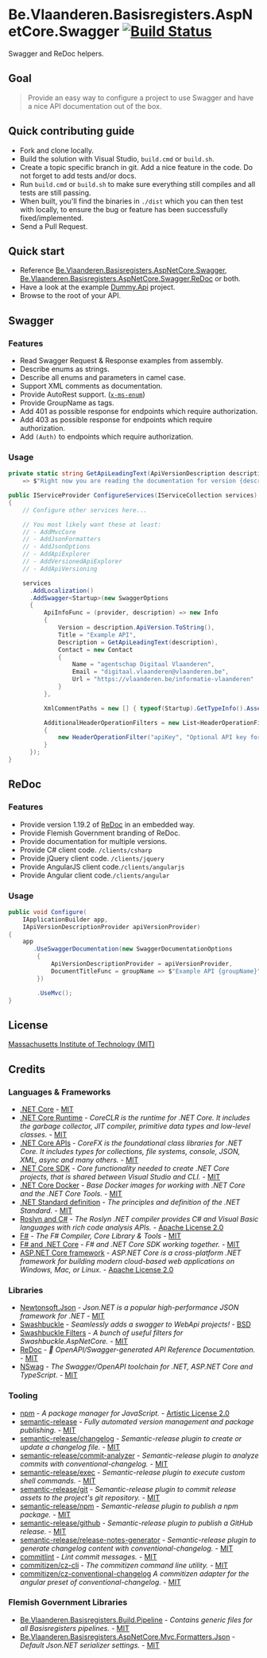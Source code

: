 # Be.Vlaanderen.Basisregisters.AspNetCore.Swagger [![Build Status](https://github.com/Informatievlaanderen/swagger/workflows/Build/badge.svg)](https://github.com/Informatievlaanderen/swagger/actions)

Swagger and ReDoc helpers.

## Goal

> Provide an easy way to configure a project to use Swagger and have a nice API documentation out of the box.

## Quick contributing guide

* Fork and clone locally.
* Build the solution with Visual Studio, `build.cmd` or `build.sh`.
* Create a topic specific branch in git. Add a nice feature in the code. Do not forget to add tests and/or docs.
* Run `build.cmd` or `build.sh` to make sure everything still compiles and all tests are still passing.
* When built, you'll find the binaries in `./dist` which you can then test with locally, to ensure the bug or feature has been successfully fixed/implemented.
* Send a Pull Request.

## Quick start

* Reference [Be.Vlaanderen.Basisregisters.AspNetCore.Swagger](https://www.nuget.org/packages/Be.Vlaanderen.Basisregisters.AspNetCore.Swagger/), [Be.Vlaanderen.Basisregisters.AspNetCore.Swagger.ReDoc](https://www.nuget.org/packages/Be.Vlaanderen.Basisregisters.AspNetCore.Swagger.ReDoc/) or both.
* Have a look at the example [Dummy.Api](https://github.com/Informatievlaanderen/swagger/tree/master/test/Dummy.Api) project.
* Browse to the root of your API.

## Swagger

### Features

* Read Swagger Request & Response examples from assembly.
* Describe enums as strings.
* Describe all enums and parameters in camel case.
* Support XML comments as documentation.
* Provide AutoRest support. ([`x-ms-enum`](https://github.com/Azure/autorest/blob/master/docs/extensions/readme.md#x-ms-enum))
* Provide GroupName as tags.
* Add 401 as possible response for endpoints which require authorization.
* Add 403 as possible response for endpoints which require authorization.
* Add `(Auth)` to endpoints which require authorization.

### Usage

```csharp
private static string GetApiLeadingText(ApiVersionDescription description)
    => $"Right now you are reading the documentation for version {description.ApiVersion} of the Example API{string.Format(description.IsDeprecated ? ", **this API version is not supported any more**." : ".")}";

public IServiceProvider ConfigureServices(IServiceCollection services)
{
    // Configure other services here...

    // You most likely want these at least:
    // - AddMvcCore
    // - AddJsonFormatters
    // - AddJsonOptions
    // - AddApiExplorer
    // - AddVersionedApiExplorer
    // - AddApiVersioning

    services
      .AddLocalization()
      .AddSwagger<Startup>(new SwaggerOptions
      {
          ApiInfoFunc = (provider, description) => new Info
          {
              Version = description.ApiVersion.ToString(),
              Title = "Example API",
              Description = GetApiLeadingText(description),
              Contact = new Contact
              {
                  Name = "agentschap Digitaal Vlaanderen",
                  Email = "digitaal.vlaanderen@vlaanderen.be",
                  Url = "https://vlaanderen.be/informatie-vlaanderen"
              }
          },

          XmlCommentPaths = new [] { typeof(Startup).GetTypeInfo().Assembly.GetName().Name },

          AdditionalHeaderOperationFilters = new List<HeaderOperationFilter>
          {
              new HeaderOperationFilter("apiKey", "Optional API key for the request.")
          }
      });
}
```

## ReDoc

### Features

* Provide version 1.19.2 of [ReDoc](https://github.com/Rebilly/ReDoc) in an embedded way.
* Provide Flemish Government branding of ReDoc.
* Provide documentation for multiple versions.
* Provide C# client code. `/clients/csharp`
* Provide jQuery client code. `/clients/jquery`
* Provide AngularJS client code.`/clients/angularjs`
* Provide Angular client code.`/clients/angular`

### Usage

```csharp
public void Configure(
    IApplicationBuilder app,
    IApiVersionDescriptionProvider apiVersionProvider)
{
    app
       .UseSwaggerDocumentation(new SwaggerDocumentationOptions
        {
            ApiVersionDescriptionProvider = apiVersionProvider,
            DocumentTitleFunc = groupName => $"Example API {groupName}"
        })

        .UseMvc();
}
```

## License

[Massachusetts Institute of Technology (MIT)](https://choosealicense.com/licenses/mit/)

## Credits

### Languages & Frameworks

* [.NET Core](https://github.com/Microsoft/dotnet/blob/master/LICENSE) - [MIT](https://choosealicense.com/licenses/mit/)
* [.NET Core Runtime](https://github.com/dotnet/coreclr/blob/master/LICENSE.TXT) - _CoreCLR is the runtime for .NET Core. It includes the garbage collector, JIT compiler, primitive data types and low-level classes._ - [MIT](https://choosealicense.com/licenses/mit/)
* [.NET Core APIs](https://github.com/dotnet/corefx/blob/master/LICENSE.TXT) - _CoreFX is the foundational class libraries for .NET Core. It includes types for collections, file systems, console, JSON, XML, async and many others._ - [MIT](https://choosealicense.com/licenses/mit/)
* [.NET Core SDK](https://github.com/dotnet/sdk/blob/master/LICENSE.TXT) - _Core functionality needed to create .NET Core projects, that is shared between Visual Studio and CLI._ - [MIT](https://choosealicense.com/licenses/mit/)
* [.NET Core Docker](https://github.com/dotnet/dotnet-docker/blob/master/LICENSE) - _Base Docker images for working with .NET Core and the .NET Core Tools._ - [MIT](https://choosealicense.com/licenses/mit/)
* [.NET Standard definition](https://github.com/dotnet/standard/blob/master/LICENSE.TXT) - _The principles and definition of the .NET Standard._ - [MIT](https://choosealicense.com/licenses/mit/)
* [Roslyn and C#](https://github.com/dotnet/roslyn/blob/master/License.txt) - _The Roslyn .NET compiler provides C# and Visual Basic languages with rich code analysis APIs._ - [Apache License 2.0](https://choosealicense.com/licenses/apache-2.0/)
* [F#](https://github.com/fsharp/fsharp/blob/master/LICENSE) - _The F# Compiler, Core Library & Tools_ - [MIT](https://choosealicense.com/licenses/mit/)
* [F# and .NET Core](https://github.com/dotnet/netcorecli-fsc/blob/master/LICENSE) - _F# and .NET Core SDK working together._ - [MIT](https://choosealicense.com/licenses/mit/)
* [ASP.NET Core framework](https://github.com/aspnet/AspNetCore/blob/master/LICENSE.txt) - _ASP.NET Core is a cross-platform .NET framework for building modern cloud-based web applications on Windows, Mac, or Linux._ - [Apache License 2.0](https://choosealicense.com/licenses/apache-2.0/)

### Libraries

* [Newtonsoft.Json](https://github.com/JamesNK/Newtonsoft.Json/blob/master/LICENSE.md) - _Json.NET is a popular high-performance JSON framework for .NET_ - [MIT](https://choosealicense.com/licenses/mit/)
* [Swashbuckle](https://github.com/domaindrivendev/Swashbuckle/blob/master/LICENSE) - _Seamlessly adds a swagger to WebApi projects!_ - [BSD](https://choosealicense.com/licenses/bsd-3-clause/)
* [Swashbuckle Filters](https://github.com/mattfrear/Swashbuckle.AspNetCore.Filters/blob/master/LICENSE) - _A bunch of useful filters for Swashbuckle.AspNetCore._ - [MIT](https://choosealicense.com/licenses/mit/)
* [ReDoc](https://github.com/Rebilly/ReDoc/blob/master/LICENSE) - _📘 OpenAPI/Swagger-generated API Reference Documentation._ - [MIT](https://choosealicense.com/licenses/mit/)
* [NSwag](https://github.com/RicoSuter/NSwag/blob/master/LICENSE.md) - _The Swagger/OpenAPI toolchain for .NET, ASP.NET Core and TypeScript._ - [MIT](https://choosealicense.com/licenses/mit/)

### Tooling

* [npm](https://github.com/npm/cli/blob/latest/LICENSE) - _A package manager for JavaScript._ - [Artistic License 2.0](https://choosealicense.com/licenses/artistic-2.0/)
* [semantic-release](https://github.com/semantic-release/semantic-release/blob/master/LICENSE) - _Fully automated version management and package publishing._ - [MIT](https://choosealicense.com/licenses/mit/)
* [semantic-release/changelog](https://github.com/semantic-release/changelog/blob/master/LICENSE) - _Semantic-release plugin to create or update a changelog file._ - [MIT](https://choosealicense.com/licenses/mit/)
* [semantic-release/commit-analyzer](https://github.com/semantic-release/commit-analyzer/blob/master/LICENSE) - _Semantic-release plugin to analyze commits with conventional-changelog._ - [MIT](https://choosealicense.com/licenses/mit/)
* [semantic-release/exec](https://github.com/semantic-release/exec/blob/master/LICENSE) - _Semantic-release plugin to execute custom shell commands._ - [MIT](https://choosealicense.com/licenses/mit/)
* [semantic-release/git](https://github.com/semantic-release/git/blob/master/LICENSE) - _Semantic-release plugin to commit release assets to the project's git repository._ - [MIT](https://choosealicense.com/licenses/mit/)
* [semantic-release/npm](https://github.com/semantic-release/npm/blob/master/LICENSE) - _Semantic-release plugin to publish a npm package._ - [MIT](https://choosealicense.com/licenses/mit/)
* [semantic-release/github](https://github.com/semantic-release/github/blob/master/LICENSE) - _Semantic-release plugin to publish a GitHub release._ - [MIT](https://choosealicense.com/licenses/mit/)
* [semantic-release/release-notes-generator](https://github.com/semantic-release/release-notes-generator/blob/master/LICENSE) - _Semantic-release plugin to generate changelog content with conventional-changelog._ - [MIT](https://choosealicense.com/licenses/mit/)
* [commitlint](https://github.com/marionebl/commitlint/blob/master/license.md) - _Lint commit messages._ - [MIT](https://choosealicense.com/licenses/mit/)
* [commitizen/cz-cli](https://github.com/commitizen/cz-cli/blob/master/LICENSE) - _The commitizen command line utility._ - [MIT](https://choosealicense.com/licenses/mit/)
* [commitizen/cz-conventional-changelog](https://github.com/commitizen/cz-conventional-changelog/blob/master/LICENSE) _A commitizen adapter for the angular preset of conventional-changelog._ - [MIT](https://choosealicense.com/licenses/mit/)

### Flemish Government Libraries

* [Be.Vlaanderen.Basisregisters.Build.Pipeline](https://github.com/informatievlaanderen/build-pipeline/blob/master/LICENSE) - _Contains generic files for all Basisregisters pipelines._ - [MIT](https://choosealicense.com/licenses/mit/)
* [Be.Vlaanderen.Basisregisters.AspNetCore.Mvc.Formatters.Json](https://github.com/informatievlaanderen/json-serializer-settings/blob/master/LICENSEE) - _Default Json.NET serializer settings._ - [MIT](https://choosealicense.com/licenses/mit/)
